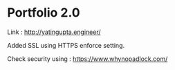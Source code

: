 # Portfolio 2.0 
 
Link :  http://yatingupta.engineer/

Added SSL using HTTPS enforce setting.

Check security using : https://www.whynopadlock.com/
